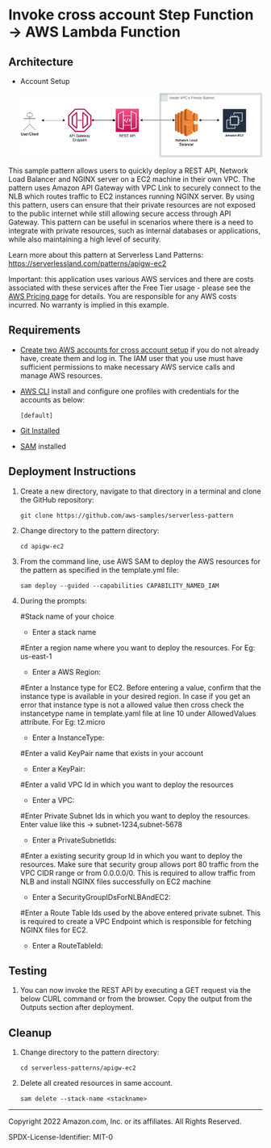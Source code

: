 # Invoke cross account Step Function -> AWS Lambda Function
## Architecture
* Account Setup

    ![Concept](./images/apigwec2.png)

This sample pattern allows users to quickly deploy a REST API, Network Load Balancer and NGINX server on a EC2 machine in their own VPC. The pattern uses Amazon API Gateway with VPC Link to securely connect to the NLB which routes traffic to EC2 instances running NGINX server. By using this pattern, users can ensure that their private resources are not exposed to the public internet while still allowing secure access through API Gateway. This pattern can be useful in scenarios where there is a need to integrate with private resources, such as internal databases or applications, while also maintaining a high level of security.

Learn more about this pattern at Serverless Land Patterns: https://serverlessland.com/patterns/apigw-ec2

Important: this application uses various AWS services and there are costs associated with these services after the Free Tier usage - please see the [AWS Pricing page](https://aws.amazon.com/pricing/) for details. You are responsible for any AWS costs incurred. No warranty is implied in this example.

## Requirements
* [Create two AWS accounts for cross account setup](https://portal.aws.amazon.com/gp/aws/developer/registration/index.html) if you do not already have, create them and log in. The IAM user that you use must have sufficient permissions to make necessary AWS service calls and manage AWS resources.

* [AWS CLI](https://docs.aws.amazon.com/cli/latest/userguide/install-cliv2.html) install and configure one profiles with credentials for the accounts as below:
    ```
    [default]
    ```
* [Git Installed](https://git-scm.com/book/en/v2/Getting-Started-Installing-Git)
* [SAM](https://docs.aws.amazon.com/serverless-application-model/latest/developerguide/serverless-sam-cli-install.html) installed

## Deployment Instructions

1. Create a new directory, navigate to that directory in a terminal and clone the GitHub repository:
    ``` 
    git clone https://github.com/aws-samples/serverless-pattern
    ```
1. Change directory to the pattern directory:
    ```
    cd apigw-ec2
    ```
1. From the command line, use AWS SAM to deploy the AWS resources for the pattern as specified in the template.yml file:
    ```
    sam deploy --guided --capabilities CAPABILITY_NAMED_IAM
    ```
1. During the prompts:

    #Stack name of your choice
    - Enter a stack name

    #Enter a region name where you want to deploy the resources. For Eg: us-east-1
    - Enter a AWS Region:

    #Enter a Instance type for EC2. Before entering a value, confirm that the instance type is available in your desired region. In case if you get an error that instance type is not a allowed value then cross check the instancetype name in template.yaml file at line 10 under AllowedValues attribute. For Eg: t2.micro
    - Enter a InstanceType:

    #Enter a valid KeyPair name that exists in your account
    - Enter a KeyPair:

    #Enter a valid VPC Id in which you want to deploy the resources
    - Enter a VPC:

    #Enter Private Subnet Ids in which you want to deploy the resources. Enter value like this -> subnet-1234,subnet-5678
    - Enter a PrivateSubnetIds:

    #Enter a existing security group Id in which you want to deploy the resources. Make sure that security group allows port 80 traffic from the VPC CIDR range or from 0.0.0.0/0. This is required to allow traffic from NLB and install NGINX files successfully on EC2 machine
    - Enter a SecurityGroupIDsForNLBAndEC2:

    #Enter a Route Table Ids used by the above entered private subnet. This is required to create a VPC Endpoint which is responsible for fetching NGINX files for EC2.  
    - Enter a RouteTableId:

## Testing

1. You can now invoke the REST API by executing a GET request via the below CURL command or from the browser. Copy the output from the Outputs section after deployment. 

## Cleanup
 
1. Change directory to the pattern directory:
    ```
    cd serverless-patterns/apigw-ec2
    ```
1. Delete all created resources in same account.
    ```
    sam delete --stack-name <stackname>
    ```
----
Copyright 2022 Amazon.com, Inc. or its affiliates. All Rights Reserved.

SPDX-License-Identifier: MIT-0
